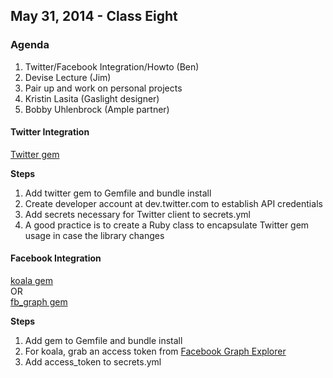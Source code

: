 ## May 31, 2014 - Class Eight

### Agenda
1. Twitter/Facebook Integration/Howto (Ben)
2. Devise Lecture (Jim)
3. Pair up and work on personal projects
4. Kristin Lasita (Gaslight designer)
5. Bobby Uhlenbrock (Ample partner)

#### Twitter Integration  
[Twitter gem](https://github.com/sferik/twitter)

**Steps**   
1. Add twitter gem to Gemfile and bundle install  
2. Create developer account at dev.twitter.com to establish API credentials  
3. Add secrets necessary for Twitter client to secrets.yml  
4. A good practice is to create a Ruby class to encapsulate Twitter gem usage in case the library changes 

#### Facebook Integration  
[koala gem](https://github.com/arsduo/koala)  
OR  
[fb_graph gem](https://github.com/nov/fb_graph)  

**Steps**   
1. Add gem to Gemfile and bundle install
2. For koala, grab an access token from [Facebook Graph Explorer](https://developers.facebook.com/tools/explorer)   
3. Add access_token to secrets.yml  
